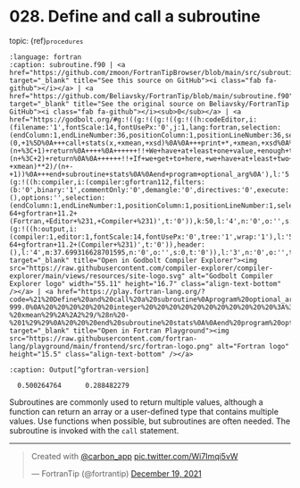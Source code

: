 # <span class='text-muted'>028.</span> Define and call a subroutine

<span style='font-size: small;' class='text-muted'>topic: {ref}`procedures`</span>

```{literalinclude} ../../src/subroutine.f90
:language: fortran
:caption: subroutine.f90 | <a href="https://github.com/zmoon/FortranTipBrowser/blob/main/src/subroutine.f90" target="_blank" title="See this source on GitHub"><i class="fab fa-github"></i></a> | <a href="https://github.com/Beliavsky/FortranTip/blob/main/subroutine.f90" target="_blank" title="See the original source on Beliavsky/FortranTip GitHub"><i class="fab fa-github"></i><sub>0</sub></a> | <a href="https://godbolt.org/#g:!((g:!((g:!((g:!((h:codeEditor,i:(filename:'1',fontScale:14,fontUsePx:'0',j:1,lang:fortran,selection:(endColumn:1,endLineNumber:36,positionColumn:1,positionLineNumber:36,selectionStartColumn:1,selectionStartLineNumber:36,startColumn:1,startLineNumber:36),source:'!!+Define+and+call+a+subroutine%0Aprogram+optional_arg%0A+++implicit+none%0A+++real+::+x(1000000),+xmean,+xsd%0A%0A+++call+random_seed()%0A+++call+random_number(x)++!!+generate+uniform+random+deviates+on+(0,+1%5D%0A+++call+stats(x,+xmean,+xsd)%0A%0A+++print+*,+xmean,+xsd%0A%0Acontains%0A%0A+++pure+subroutine+stats(x,+xmean,+xsd)%0A++++++real,+intent(in)++::+x(:)++!!+data+for+which+stats+computed%0A++++++real,+intent(out)+::+xmean+!!+mean+of+x(:)%0A++++++real,+intent(out)+::+xsd+++!!+standard+deviation+of+x(:)%0A++++++real,+parameter+++::+bad+%3D+-999.0%0A++++++integer+++++++++++::+n%0A++++++n+%3D+size(x)%0A%0A++++++!!+Set+outputs+to+bad+value+if+there+is+insufficient+data%0A++++++xmean+%3D+bad%0A++++++xsd+%3D+bad%0A++++++if+(n+%3C+1)+return%0A++++%0A++++++!!+We+have+at+least+one+value,+enough+to+compute+mean%0A++++++xmean+%3D+sum(x)/size(x)%0A++++++if+(n+%3C+2)+return%0A%0A++++++!!+If+we+get+to+here,+we+have+at+least+two+values,%0A++++++!!+enough+data+to+compute+standard+deviation.%0A++++++xsd+%3D+sqrt(sum((x+-+xmean)**2)/(n+-+1))%0A+++end+subroutine+stats%0A%0Aend+program+optional_arg%0A'),l:'5',n:'0',o:'Fortran+source+%231',t:'0')),k:50,l:'4',n:'0',o:'',s:0,t:'0'),(g:!((h:compiler,i:(compiler:gfortran112,filters:(b:'0',binary:'1',commentOnly:'0',demangle:'0',directives:'0',execute:'0',intel:'0',libraryCode:'0',trim:'1'),flagsViewOpen:'1',fontScale:14,fontUsePx:'0',j:1,lang:fortran,libs:!(),options:'',selection:(endColumn:1,endLineNumber:1,positionColumn:1,positionLineNumber:1,selectionStartColumn:1,selectionStartLineNumber:1,startColumn:1,startLineNumber:1),source:1,tree:'1'),l:'5',n:'0',o:'x86-64+gfortran+11.2+(Fortran,+Editor+%231,+Compiler+%231)',t:'0')),k:50,l:'4',n:'0',o:'',s:0,t:'0')),l:'2',m:62.300683371298405,n:'0',o:'',t:'0'),(g:!((h:output,i:(compiler:1,editor:1,fontScale:14,fontUsePx:'0',tree:'1',wrap:'1'),l:'5',n:'0',o:'Output+of+x86-64+gfortran+11.2+(Compiler+%231)',t:'0')),header:(),l:'4',m:37.699316628701595,n:'0',o:'',s:0,t:'0')),l:'3',n:'0',o:'',t:'0')),version:4" target="_blank" title="Open in Godbolt Compiler Explorer"><img src="https://raw.githubusercontent.com/compiler-explorer/compiler-explorer/main/views/resources/site-logo.svg" alt="Godbolt Compiler Explorer logo" width="55.11" height="16.7" class="align-text-bottom" /></a> | <a href="https://play.fortran-lang.org/?code=%21%20Define%20and%20call%20a%20subroutine%0Aprogram%20optional_arg%0A%20%20%20implicit%20none%0A%20%20%20real%20%3A%3A%20x%281000000%29%2C%20xmean%2C%20xsd%0A%0A%20%20%20call%20random_seed%28%29%0A%20%20%20call%20random_number%28x%29%20%20%21%20generate%20uniform%20random%20deviates%20on%20%280%2C%201%5D%0A%20%20%20call%20stats%28x%2C%20xmean%2C%20xsd%29%0A%0A%20%20%20print%20%2A%2C%20xmean%2C%20xsd%0A%0Acontains%0A%0A%20%20%20pure%20subroutine%20stats%28x%2C%20xmean%2C%20xsd%29%0A%20%20%20%20%20%20real%2C%20intent%28in%29%20%20%3A%3A%20x%28%3A%29%20%20%21%20data%20for%20which%20stats%20computed%0A%20%20%20%20%20%20real%2C%20intent%28out%29%20%3A%3A%20xmean%20%21%20mean%20of%20x%28%3A%29%0A%20%20%20%20%20%20real%2C%20intent%28out%29%20%3A%3A%20xsd%20%20%20%21%20standard%20deviation%20of%20x%28%3A%29%0A%20%20%20%20%20%20real%2C%20parameter%20%20%20%3A%3A%20bad%20%3D%20-999.0%0A%20%20%20%20%20%20integer%20%20%20%20%20%20%20%20%20%20%20%3A%3A%20n%0A%20%20%20%20%20%20n%20%3D%20size%28x%29%0A%0A%20%20%20%20%20%20%21%20Set%20outputs%20to%20bad%20value%20if%20there%20is%20insufficient%20data%0A%20%20%20%20%20%20xmean%20%3D%20bad%0A%20%20%20%20%20%20xsd%20%3D%20bad%0A%20%20%20%20%20%20if%20%28n%20%3C%201%29%20return%0A%20%20%20%20%0A%20%20%20%20%20%20%21%20We%20have%20at%20least%20one%20value%2C%20enough%20to%20compute%20mean%0A%20%20%20%20%20%20xmean%20%3D%20sum%28x%29/size%28x%29%0A%20%20%20%20%20%20if%20%28n%20%3C%202%29%20return%0A%0A%20%20%20%20%20%20%21%20If%20we%20get%20to%20here%2C%20we%20have%20at%20least%20two%20values%2C%0A%20%20%20%20%20%20%21%20enough%20data%20to%20compute%20standard%20deviation.%0A%20%20%20%20%20%20xsd%20%3D%20sqrt%28sum%28%28x%20-%20xmean%29%2A%2A2%29/%28n%20-%201%29%29%0A%20%20%20end%20subroutine%20stats%0A%0Aend%20program%20optional_arg%0A" target="_blank" title="Open in Fortran Playground"><img src="https://raw.githubusercontent.com/fortran-lang/playground/main/frontend/src/fortran-logo.png" alt="Fortran logo" height="15.5" class="align-text-bottom" /></a>
```

```{code-block} text
:caption: Output[^gfortran-version]

  0.500264764      0.288482279    

```

[^gfortran-version]: Compiled using `GNU Fortran (Ubuntu 11.3.0-1ubuntu1~22.04) 11.3.0` with no flags

Subroutines are commonly used to return multiple values,
although a function can return an array or a user-defined type that contains multiple values.
Use functions when possible, but subroutines are often needed.
The subroutine is invoked with the `call` statement.

---

<blockquote class="twitter-tweet"><p lang="en" dir="ltr">Created with <a href="https://twitter.com/carbon_app?ref_src=twsrc%5Etfw">@carbon_app</a> <a href="https://t.co/Wi7Imqi5vW">pic.twitter.com/Wi7Imqi5vW</a></p>&mdash; FortranTip (@fortrantip) <a href="https://twitter.com/fortrantip/status/1472692305522044932?ref_src=twsrc%5Etfw">December 19, 2021</a></blockquote> <script async src="https://platform.twitter.com/widgets.js" charset="utf-8"></script>